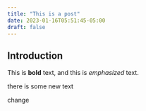 ```yaml
---
title: "This is a post"
date: 2023-01-16T05:51:45-05:00
draft: false
---
```


## Introduction

This is **bold** text, and this is *emphasized* text.

there is some new text

change
